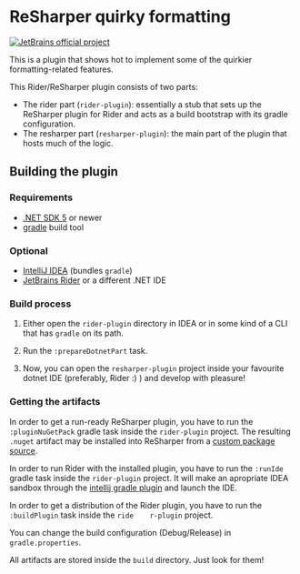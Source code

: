 # ReSharper quirky formatting

[![JetBrains official project](https://jb.gg/badges/official.svg)](https://confluence.jetbrains.com/display/ALL/JetBrains+on+GitHub)

This is a plugin that shows hot to implement some of the quirkier formatting-related features.

This Rider/ReSharper plugin consists of two parts:
* The rider part (`rider-plugin`): essentially a stub that sets up the ReSharper plugin for Rider and acts as a build bootstrap with its gradle configuration.
* The resharper part (`resharper-plugin`): the main part of the plugin that hosts much of the logic.

## Building the plugin 

### Requirements

* [.NET SDK 5](https://www.microsoft.com/net/download/windows) or newer
* [gradle](https://gradle.org/) build tool

### Optional

* [IntelliJ IDEA](https://www.jetbrains.com/idea/) (bundles `gradle`)
* [JetBrains Rider](https://www.jetbrains.com/rider/) or a different .NET IDE

### Build process

1. Either open the `rider-plugin` directory in IDEA or in some kind of a CLI that has `gradle` on its path.

2. Run the `:prepareDotnetPart` task.

3. Now, you can open the `resharper-plugin` project inside your favourite dotnet IDE (preferably, Rider :) ) and develop with pleasure!

### Getting the artifacts

In order to get a run-ready ReSharper plugin, you have to run the `:pluginNuGetPack` gradle task inside the `rider-plugin` project. The resulting `.nuget` artifact may be installed into ReSharper from a [custom package source](https://www.jetbrains.com/help/resharper/Managing_Extensions.html#add_package_source).

In order to run Rider with the installed plugin, you have to run the `:runIde` gradle task inside the `rider-plugin` project. It will make an apropriate IDEA sandbox through the [intellij gradle plugin](https://github.com/JetBrains/gradle-intellij-plugin) and launch the IDE.

In order to get a distribution of the Rider plugin, you have to run the `:buildPlugin` task inside the `ride    r-plugin` project.

You can change the build configuration (Debug/Release) in `gradle.properties`.

All artifacts are stored inside the `build` directory. Just look for them!